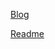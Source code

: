 [Blog](https://velog.io/@seondal/%EB%82%98%ED%99%80%EB%A1%9C-%EC%9C%A0%ED%8A%9C%EB%B8%8C-%ED%81%B4%EB%A1%A0%EC%BD%94%EB%94%A9-r0e3iogy)

[Readme](https://suave-lilac-075.notion.site/Youtube-Web-81805dc7c9994d269936f21907f65082)
